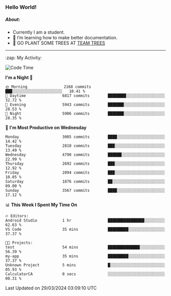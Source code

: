 ### Hello World!

##### About:
- Currently I am a student.
- 🌱 I’m learning how to make better documentation.
- 🌱 GO PLANT SOME TREES AT [TEAM TREES](https://teamtrees.org/)

---
  <summary>:zap: My Activity:</summary>
  
<!--START_SECTION:waka-->
![Code Time](http://img.shields.io/badge/Code%20Time-1%2C304%20hrs%2032%20mins-blue)

**I'm a Night 🦉** 

```text
🌞 Morning                2168 commits        ███░░░░░░░░░░░░░░░░░░░░░░   10.41 % 
🌆 Daytime                6817 commits        ████████░░░░░░░░░░░░░░░░░   32.72 % 
🌃 Evening                5943 commits        ███████░░░░░░░░░░░░░░░░░░   28.53 % 
🌙 Night                  5906 commits        ███████░░░░░░░░░░░░░░░░░░   28.35 % 
```
📅 **I'm Most Productive on Wednesday** 

```text
Monday                   3005 commits        ████░░░░░░░░░░░░░░░░░░░░░   14.42 % 
Tuesday                  2810 commits        ███░░░░░░░░░░░░░░░░░░░░░░   13.49 % 
Wednesday                4790 commits        ██████░░░░░░░░░░░░░░░░░░░   22.99 % 
Thursday                 2692 commits        ███░░░░░░░░░░░░░░░░░░░░░░   12.92 % 
Friday                   2094 commits        ███░░░░░░░░░░░░░░░░░░░░░░   10.05 % 
Saturday                 1876 commits        ██░░░░░░░░░░░░░░░░░░░░░░░   09.00 % 
Sunday                   3567 commits        ████░░░░░░░░░░░░░░░░░░░░░   17.12 % 
```


📊 **This Week I Spent My Time On** 

```text
🔥 Editors: 
Android Studio           1 hr                ████████████████░░░░░░░░░   62.63 % 
VS Code                  35 mins             █████████░░░░░░░░░░░░░░░░   37.37 % 

🐱‍💻 Projects: 
test                     54 mins             ██████████████░░░░░░░░░░░   56.39 % 
my-app                   35 mins             █████████░░░░░░░░░░░░░░░░   37.37 % 
Unknown Project          5 mins              █░░░░░░░░░░░░░░░░░░░░░░░░   05.93 % 
CalculatorCA             0 secs              ░░░░░░░░░░░░░░░░░░░░░░░░░   00.31 % 
```


 Last Updated on 29/03/2024 03:09:10 UTC
<!--END_SECTION:waka-->
